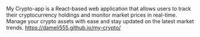 My Crypto-app is a React-based web application that allows users to track their cryptocurrency holdings and monitor market prices in real-time. Manage your crypto assets with ease and stay updated on the latest market trends.
https://dameli555.github.io/my-crypto/
